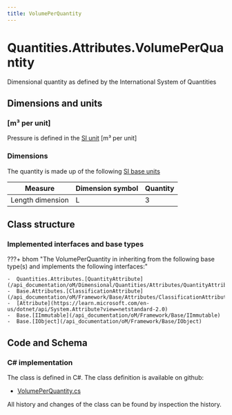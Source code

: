 ```yaml
---
title: VolumePerQuantity
---
```


# Quantities.Attributes.VolumePerQuantity

Dimensional quantity as defined by the International System of Quantities

## Dimensions and units

### [m³ per unit]

Pressure is defined in the [SI unit](https://bhom.xyz/documentation/BHoM_oM/BHoM-Units-conventions/) [m³ per unit]

### Dimensions

The quantity is made up of the following [SI base units](https://en.wikipedia.org/wiki/SI_base_unit)

| Measure        | Dimension symbol | Quantity |
|------------------|--------|----------|
| Length dimension |  L  |3  |


## Class structure

### Implemented interfaces and base types

???+ bhom "The VolumePerQuantity in inheriting from the following base type(s) and implements the following interfaces:"

    -  Quantities.Attributes.[QuantityAttribute](/api_documentation/oM/Dimensional/Quantities/Attributes/QuantityAttribute)
    -  Base.Attributes.[ClassificationAttribute](/api_documentation/oM/Framework/Base/Attributes/ClassificationAttribute)
    -  [Attribute](https://learn.microsoft.com/en-us/dotnet/api/System.Attribute?view=netstandard-2.0)
    -  Base.[IImmutable](/api_documentation/oM/Framework/Base/IImmutable)
    -  Base.[IObject](/api_documentation/oM/Framework/Base/IObject)




## Code and Schema

### C# implementation

The class is defined in C#. The class definition is available on github:

- [VolumePerQuantity.cs](https://github.com/BHoM/BHoM/blob/develop/Quantities_oM/Attributes\VolumePerQuantity.cs)

All history and changes of the class can be found by inspection the history.
